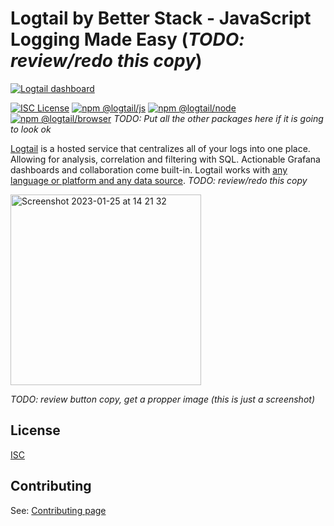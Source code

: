 # Logtail by Better Stack - JavaScript Logging Made Easy (*TODO: review/redo this copy*)
  
[![Logtail dashboard](https://user-images.githubusercontent.com/19272921/154085622-59997d5a-3f91-4bc9-a815-3b8ead16d28d.jpeg)](https://betterstack.com/logtail)


[![ISC License](https://img.shields.io/badge/license-ISC-ff69b4.svg)](LICENSE.md)
[![npm @logtail/js](https://img.shields.io/npm/v/@logtail/js?color=success&label=npm%20%40logtail%2Fjs)](https://www.npmjs.com/package/@logtail/js)
[![npm @logtail/node](https://img.shields.io/npm/v/@logtail/node?color=success&label=npm%20%40logtail%2Fnode)](https://www.npmjs.com/package/@logtail/node)
[![npm @logtail/browser](https://img.shields.io/npm/v/@logtail/browser?color=success&label=npm%20%40logtail%2Fbrowser)](https://www.npmjs.com/package/@logtail/browser)
*TODO: Put all the other packages here if it is going to look ok*

[Logtail](https://betterstack.com/logtail) is a hosted service that centralizes all of your logs into one place. Allowing for analysis, correlation and filtering with SQL. Actionable Grafana dashboards and collaboration come built-in. Logtail works with [any language or platform and any data source](https://docs.logtail.com/). 
*TODO: review/redo this copy*

<img width="305" alt="Screenshot 2023-01-25 at 14 21 32" src="https://user-images.githubusercontent.com/10132717/214580877-650da34d-f967-4f1a-bfd1-f60e46aa3d35.png">

*TODO: review button copy, get a propper image (this is just a screenshot)*


## License

[ISC](LICENSE.md)

## Contributing

See: [Contributing page](CONTRIBUTING.md)
